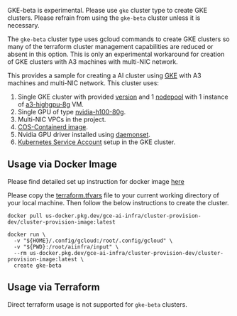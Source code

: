 GKE-beta is experimental. Please use `gke` cluster type to create GKE
clusters. Please refrain from using the `gke-beta` cluster unless it is necessary.

The `gke-beta` cluster type uses gcloud commands to create GKE clusters so many of
the terraform cluster management capabilities are reduced or absent in this option.
This is only an experimental workaround for creation of GKE clusters with A3 machines
with multi-NIC network.

This provides a sample for creating a AI cluster using
[GKE](https://cloud.google.com/kubernetes-engine) with A3 machines and multi-NIC network. This cluster uses:
1. Single GKE cluster with provided
   [version](https://cloud.google.com/kubernetes-engine/versioning#specifying_cluster_version)
   and 1
   [nodepool](https://cloud.google.com/kubernetes-engine/docs/concepts/node-pools)
   with 1 instance of
   [a3-highgpu-8g](https://cloud.google.com/compute/docs/machine-resource) VM.
2. Single GPU of type [nvidia-h100-80g](https://cloud.google.com/compute/docs/gpus).
3. Multi-NIC VPCs in the project.
4. [COS-Containerd image](https://cloud.google.com/kubernetes-engine/docs/concepts/using-containerd).
5. Nvidia GPU driver installed using [daemonset](https://raw.githubusercontent.com/GoogleCloudPlatform/container-engine-accelerators/master/nvidia-driver-installer/cos/daemonset-preloaded-latest.yaml).
6. [Kubernetes Service
   Account](https://cloud.google.com/kubernetes-engine/docs/how-to/kubernetes-service-accounts)
   setup in the GKE cluster.

## Usage via Docker Image
Please find detailed set up instruction for docker image
[here](../../../README.md#usage-via-docker-image)

Please copy the [terraform.tfvars](./terraform.tfvars) file to your current working
directory of your local machine. Then follow the below instructions to create the cluster.

```docker
docker pull us-docker.pkg.dev/gce-ai-infra/cluster-provision-dev/cluster-provision-image:latest

docker run \
  -v "${HOME}/.config/gcloud:/root/.config/gcloud" \
  -v "${PWD}:/root/aiinfra/input" \
  --rm us-docker.pkg.dev/gce-ai-infra/cluster-provision-dev/cluster-provision-image:latest \
  create gke-beta
```

## Usage via Terraform
Direct terraform usage is not supported for `gke-beta` clusters.